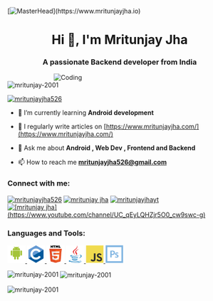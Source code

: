 [![MasterHead]([https://1.bp.blogspot.com/-7A4WynwLsM...](https://1.bp.blogspot.com/-7A4WynwLsMw/XbBpCXG8fHI/AAAAAAAAMt4/uOa1bpLskYgrwGbllhSu2SDj_Mig8SXJQCLcBGAsYHQ/s1600/2000_600px.gif))](https://www.mritunjayjha.io)
<h1 align="center">Hi 👋, I'm Mritunjay Jha</h1>
<h3 align="center">A passionate Backend developer from India</h3>
<img align="right" alt="Coding" width="400" src="![image](https://user-images.githubusercontent.com/98106764/172807020-cafb42e8-76b1-4a34-9ca3-28549de62547.png)">


<p align="left"> <img src="https://komarev.com/ghpvc/?username=mritunjay-2001&label=Profile%20views&color=0e75b6&style=flat" alt="mritunjay-2001" /> </p>

<p align="left"> <a href="https://twitter.com/mritunjayjha526" target="blank"><img src="https://img.shields.io/twitter/follow/mritunjayjha526?logo=twitter&style=for-the-badge" alt="mritunjayjha526" /></a> </p>

- 🌱 I’m currently learning **Android development**

- 📝 I regularly write articles on [https://www.mritunjayjha.com/](https://www.mritunjayjha.com/)

- 💬 Ask me about **Android , Web Dev , Frontend and Backend**

- 📫 How to reach me **mritunjayjha526@gmail.com**

<h3 align="left">Connect with me:</h3>
<p align="left">
<a href="https://twitter.com/mritunjayjha526" target="blank"><img align="center" src="https://raw.githubusercontent.com/rahuldkjain/github-profile-readme-generator/master/src/images/icons/Social/twitter.svg" alt="mritunjayjha526" height="30" width="40" /></a>
<a href="https://linkedin.com/in/mritunjay jha" target="blank"><img align="center" src="https://raw.githubusercontent.com/rahuldkjain/github-profile-readme-generator/master/src/images/icons/Social/linked-in-alt.svg" alt="mritunjay jha" height="30" width="40" /></a>
<a href="https://instagram.com/mritunjayjhayt" target="blank"><img align="center" src="https://raw.githubusercontent.com/rahuldkjain/github-profile-readme-generator/master/src/images/icons/Social/instagram.svg" alt="mritunjayjhayt" height="30" width="40" /></a>
<a href="https://www.youtube.com/c/mritunjay jha" target="blank"><img align="center" src="https://raw.githubusercontent.com/rahuldkjain/github-profile-readme-generator/master/src/images/icons/Social/youtube.svg" alt="[mritunjay jha](https://www.youtube.com/channel/UC_qEyLQHZjr5O0_cw9swc-g)" height="30" width="40" /></a>
</p>

<h3 align="left">Languages and Tools:</h3>
<p align="left"> <a href="https://developer.android.com" target="_blank" rel="noreferrer"> <img src="https://raw.githubusercontent.com/devicons/devicon/master/icons/android/android-original-wordmark.svg" alt="android" width="40" height="40"/> </a> <a href="https://www.cprogramming.com/" target="_blank" rel="noreferrer"> <img src="https://raw.githubusercontent.com/devicons/devicon/master/icons/c/c-original.svg" alt="c" width="40" height="40"/> </a> <a href="https://www.w3.org/html/" target="_blank" rel="noreferrer"> <img src="https://raw.githubusercontent.com/devicons/devicon/master/icons/html5/html5-original-wordmark.svg" alt="html5" width="40" height="40"/> </a> <a href="https://www.java.com" target="_blank" rel="noreferrer"> <img src="https://raw.githubusercontent.com/devicons/devicon/master/icons/java/java-original.svg" alt="java" width="40" height="40"/> </a> <a href="https://developer.mozilla.org/en-US/docs/Web/JavaScript" target="_blank" rel="noreferrer"> <img src="https://raw.githubusercontent.com/devicons/devicon/master/icons/javascript/javascript-original.svg" alt="javascript" width="40" height="40"/> </a> <a href="https://www.photoshop.com/en" target="_blank" rel="noreferrer"> <img src="https://raw.githubusercontent.com/devicons/devicon/master/icons/photoshop/photoshop-line.svg" alt="photoshop" width="40" height="40"/> </a> </p>

<p><img align="left" src="https://github-readme-stats.vercel.app/api/top-langs?username=mritunjay-2001&show_icons=true&locale=en&layout=compact" alt="mritunjay-2001" /></p>

<p>&nbsp;<img align="center" src="https://github-readme-stats.vercel.app/api?username=mritunjay-2001&show_icons=true&locale=en" alt="mritunjay-2001" /></p>

<p><img align="center" src="https://github-readme-streak-stats.herokuapp.com/?user=mritunjay-2001&" alt="mritunjay-2001" /></p>
